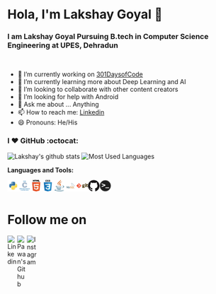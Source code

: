# Hola, I'm Lakshay Goyal 👋
### I am Lakshay Goyal Pursuing B.tech in Computer Science Engineering at UPES, Dehradun
<br>

- 🔭 I’m currently working on [301DaysofCode](https://frontier.xyz/)
- 🌱 I’m currently learning more about Deep Learning and AI
- 👯 I’m looking to collaborate with other content creators
- 🤔 I’m looking for help with Android
- 💬 Ask me about ... Anything
- 📫 How to reach me: [Linkedin](https://www.linkedin.com/in/lakshay-goyal-7b8227120/)
- 😄 Pronouns: He/His



### I :heart: GitHub :octocat:
![Lakshay's github stats](https://github-readme-stats.vercel.app/api?username=lakshaygoyal425&show_icons=true&line_height=32&theme=radical)
![Most Used Languages](https://github-readme-stats.vercel.app/api/top-langs/?username=lakshaygoyal425&layout=compact&theme=vision-friendly-dark)


**Languages and Tools:**  

<img align="left" alt="Python" width="26px" src="https://raw.githubusercontent.com/github/explore/80688e429a7d4ef2fca1e82350fe8e3517d3494d/topics/python/python.png" />
<img align="left" alt="C" width="26px" src="https://raw.githubusercontent.com/github/explore/78df643247d429f6cc873026c0622819ad797942/topics/c/c.png" />
<img align="left" alt="HTML5" width="26px" src="https://raw.githubusercontent.com/github/explore/80688e429a7d4ef2fca1e82350fe8e3517d3494d/topics/html/html.png" />
<img align="left" alt="CSS3" width="26px" src="https://raw.githubusercontent.com/github/explore/80688e429a7d4ef2fca1e82350fe8e3517d3494d/topics/css/css.png" />
<img align="left" alt="Java" width="26px" src="https://raw.githubusercontent.com/github/explore/80688e429a7d4ef2fca1e82350fe8e3517d3494d/topics/java/java.png" />
<img align="left" alt="Mysql" width="26px" src="https://raw.githubusercontent.com/github/explore/80688e429a7d4ef2fca1e82350fe8e3517d3494d/topics/mysql/mysql.png" />
<img align="left" alt="Git" width="26px" src="https://raw.githubusercontent.com/github/explore/80688e429a7d4ef2fca1e82350fe8e3517d3494d/topics/git/git.png" />
<img align="left" alt="GitHub" width="26px" src="https://raw.githubusercontent.com/github/explore/78df643247d429f6cc873026c0622819ad797942/topics/github/github.png" />
<img align="left" alt="Terminal" width="26px" src="https://raw.githubusercontent.com/github/explore/80688e429a7d4ef2fca1e82350fe8e3517d3494d/topics/terminal/terminal.png" />

<br><br>
# Follow me on

<a href="https://www.linkedin.com/in/lakshay-goyal-7b8227120/">
  <img align="left" alt="Linkedin" width="22px" src="https://cdn.jsdelivr.net/npm/simple-icons@v3/icons/linkedin.svg" />
</a>

<a href="https://github.com/lakshaygoyal425">
  <img align="left" alt="Pawan's Github" width="22px" src="https://cdn.jsdelivr.net/npm/simple-icons@v3/icons/github.svg" />
</a>

<a href="https://www.instagram.com/lakshaygoyal4/">
  <img align="left" alt="Instagram" width="22px" src="https://cdn.jsdelivr.net/npm/simple-icons@v3/icons/instagram.svg" />
</a><br><br>
